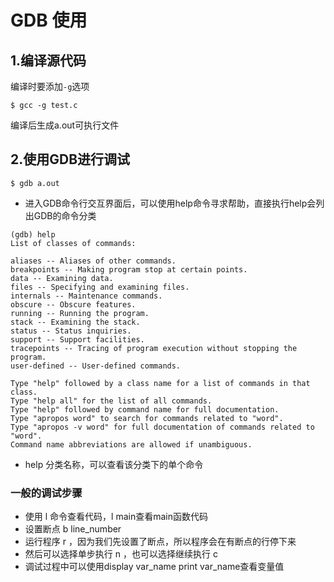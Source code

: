 # GDB 使用

## 1.编译源代码

编译时要添加```-g```选项

```
$ gcc -g test.c
```
编译后生成a.out可执行文件

## 2.使用GDB进行调试

```
$ gdb a.out
```
* 进入GDB命令行交互界面后，可以使用help命令寻求帮助，直接执行help会列出GDB的命令分类

```
(gdb) help
List of classes of commands:

aliases -- Aliases of other commands.
breakpoints -- Making program stop at certain points.
data -- Examining data.
files -- Specifying and examining files.
internals -- Maintenance commands.
obscure -- Obscure features.
running -- Running the program.
stack -- Examining the stack.
status -- Status inquiries.
support -- Support facilities.
tracepoints -- Tracing of program execution without stopping the program.
user-defined -- User-defined commands.

Type "help" followed by a class name for a list of commands in that class.
Type "help all" for the list of all commands.
Type "help" followed by command name for full documentation.
Type "apropos word" to search for commands related to "word".
Type "apropos -v word" for full documentation of commands related to "word".
Command name abbreviations are allowed if unambiguous.

```

* help 分类名称，可以查看该分类下的单个命令

### 一般的调试步骤

* 使用 l 命令查看代码，l main查看main函数代码
* 设置断点 b line_number
* 运行程序 r ，因为我们先设置了断点，所以程序会在有断点的行停下来
* 然后可以选择单步执行 n ，也可以选择继续执行 c
* 调试过程中可以使用display var_name print var_name查看变量值


